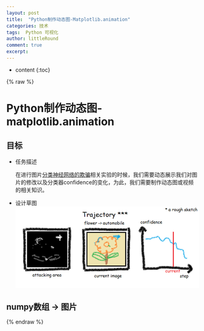 ```yaml
---
layout: post
title:  "Python制作动态图-Matplotlib.animation"
categories: 技术
tags:  Python 可视化
author: littleRound
comment: true
excerpt: 
---
```


* content
{:toc}

{% raw %}

# Python制作动态图-matplotlib.animation

## 目标

- 任务描述

  在进行图片[分类神经网络的欺骗](https://arxiv.org/abs/1412.1897)相关实验的时候，我们需要动态展示我们对图片的修改以及分类器confidence的变化，为此，我们需要制作动态图或视频的相关知识。

- 设计草图
  ![设计草图](2019-01-03-1.png)

## numpy数组 -> 图片



{% endraw %}